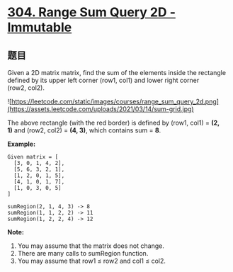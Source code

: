 # [304. Range Sum Query 2D - Immutable](https://leetcode.com/problems/range-sum-query-2d-immutable/)


## 题目

Given a 2D matrix matrix, find the sum of the elements inside the rectangle defined by its upper left corner (row1, col1) and lower right corner (row2, col2).

![https://leetcode.com/static/images/courses/range_sum_query_2d.png](https://assets.leetcode.com/uploads/2021/03/14/sum-grid.jpg)

The above rectangle (with the red border) is defined by (row1, col1) = **(2, 1)** and (row2, col2) = **(4, 3)**, which contains sum = **8**.

**Example:**

```
Given matrix = [
  [3, 0, 1, 4, 2],
  [5, 6, 3, 2, 1],
  [1, 2, 0, 1, 5],
  [4, 1, 0, 1, 7],
  [1, 0, 3, 0, 5]
]

sumRegion(2, 1, 4, 3) -> 8
sumRegion(1, 1, 2, 2) -> 11
sumRegion(1, 2, 2, 4) -> 12

```

**Note:**

1. You may assume that the matrix does not change.
2. There are many calls to sumRegion function.
3. You may assume that row1 ≤ row2 and col1 ≤ col2.